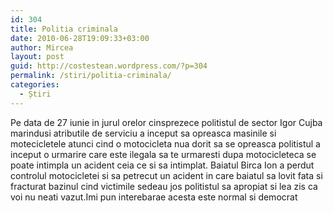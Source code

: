 ```yaml
---
id: 304
title: Politia criminala
date: 2010-06-28T19:09:33+03:00
author: Mircea
layout: post
guid: http://costestean.wordpress.com/?p=304
permalink: /stiri/politia-criminala/
categories:
  - Știri
---
```

Pe data de 27 iunie in jurul orelor cinsprezece politistul de sector Igor Cujba marindusi atributile de serviciu a inceput sa opreasca masinile si motecicletele atunci cind o motocicleta nua dorit sa se opreasca politistul a inceput o urmarire care este ilegala sa te urmaresti dupa motocicleteca se poate intimpla un acident ceia ce si sa intimplat. Baiatul Birca Ion a perdut controlul motocicletei si sa petrecut un acident in care baiatul sa lovit fata si fracturat bazinul cind victimile sedeau jos politistul sa apropiat si lea zis ca voi nu neati vazut.Imi pun interebarae acesta este normal si democrat